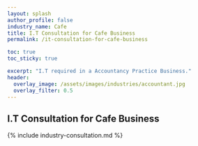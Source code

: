 ```yaml
---
layout: splash 
author_profile: false 
industry_name: Cafe
title: I.T Consultation for Cafe Business
permalink: /it-consultation-for-cafe-business

toc: true
toc_sticky: true

excerpt: "I.T required in a Accountancy Practice Business."
header:
  overlay_image: /assets/images/industries/accountant.jpg
  overlay_filter: 0.5 
---
```


## I.T Consultation for Cafe Business

{% include industry-consultation.md %}
